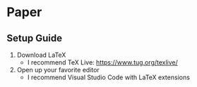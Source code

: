 # Paper

## Setup Guide

1. Download LaTeX
   - I recommend TeX Live: https://www.tug.org/texlive/
2. Open up your favorite editor
   - I recommend Visual Studio Code with LaTeX extensions
